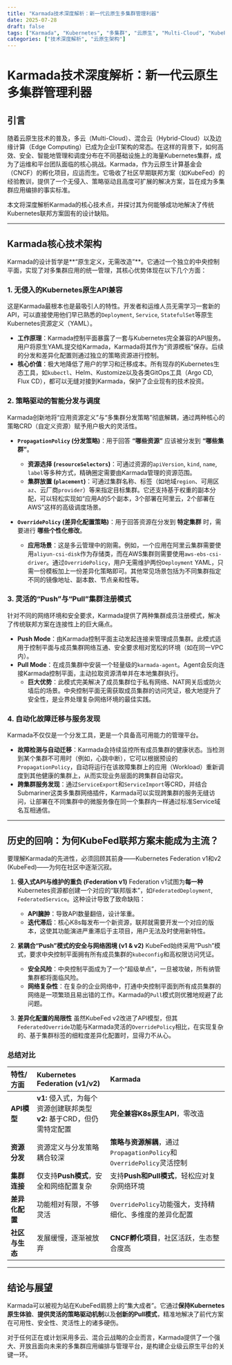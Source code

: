 ```yaml
---
title: "Karmada技术深度解析：新一代云原生多集群管理利器"
date: 2025-07-28
draft: false
tags: ["Karmada", "Kubernetes", "多集群", "云原生", "Multi-Cloud", "KubeFed"]
categories: ["技术深度解析", "云原生架构"]
---
```


# Karmada技术深度解析：新一代云原生多集群管理利器

## 引言

随着云原生技术的普及，多云（Multi-Cloud）、混合云（Hybrid-Cloud）以及边缘计算（Edge Computing）已成为企业IT架构的常态。在这样的背景下，如何高效、安全、智能地管理和调度分布在不同基础设施上的海量Kubernetes集群，成为了运维和平台团队面临的核心挑战。Karmada，作为云原生计算基金会（CNCF）的孵化项目，应运而生。它吸收了社区早期联邦方案（如KubeFed）的经验教训，提供了一个无侵入、策略驱动且高度可扩展的解决方案，旨在成为多集群应用编排的事实标准。

本文将深度解析Karmada的核心技术点，并探讨其为何能够成功地解决了传统Kubernetes联邦方案固有的设计缺陷。

---

## Karmada核心技术架构

Karmada的设计哲学是**“原生定义，无需改造”**。它通过一个独立的中央控制平面，实现了对多集群应用的统一管理，其核心优势体现在以下几个方面：

### 1. 无侵入的Kubernetes原生API兼容

这是Karmada最根本也是最吸引人的特性。开发者和运维人员无需学习一套新的API，可以直接使用他们早已熟悉的`Deployment`, `Service`, `StatefulSet`等原生Kubernetes资源定义（YAML）。

*   **工作原理**：Karmada控制平面暴露了一套与Kubernetes完全兼容的API服务。用户将原生YAML提交给Karmada，Karmada将其作为“资源模板”保存。后续的分发和差异化配置则通过独立的策略资源进行控制。
*   **核心价值**：极大地降低了用户的学习和迁移成本。所有现存的Kubernetes生态工具，如`kubectl`、Helm、Kustomize以及各类GitOps工具（Argo CD, Flux CD），都可以无缝对接到Karmada，保护了企业现有的技术投资。

### 2. 策略驱动的智能分发与调度

Karmada创新地将“应用资源定义”与“多集群分发策略”彻底解耦，通过两种核心的策略CRD（自定义资源）赋予用户极大的灵活性。

*   **`PropagationPolicy` (分发策略)**：用于回答 **“哪些资源”** 应该被分发到 **“哪些集群”**。
    *   **资源选择 (`resourceSelectors`)**：可通过资源的`apiVersion`, `kind`, `name`, `label`等多种方式，精确圈定需要由Karmada管理的资源范围。
    *   **集群放置 (`placement`)**：可通过集群名称、标签（如地域`region`、可用区`az`、云厂商`provider`）等来指定目标集群。它还支持基于权重的副本分配，可以轻松实现如“应用A的5个副本，3个部署在阿里云，2个部署在AWS”这样的高级调度场景。

*   **`OverridePolicy` (差异化配置策略)**：用于回答资源在分发到 **特定集群** 时，需要进行 **哪些个性化修改**。
    *   **应用场景**：这是多云管理中的刚需。例如，一个应用在阿里云集群需要使用`aliyun-csi-disk`作为存储类，而在AWS集群则需要使用`aws-ebs-csi-driver`。通过`OverridePolicy`，用户无需维护两份`Deployment` YAML，只需一份模板加上一份差异化策略即可。其他常见场景包括为不同集群指定不同的镜像地址、副本数、节点亲和性等。

### 3. 灵活的“Push”与“Pull”集群注册模式

针对不同的网络环境和安全要求，Karmada提供了两种集群成员注册模式，解决了传统联邦方案在连接性上的巨大痛点。

*   **Push Mode**：由Karmada控制平面主动发起连接来管理成员集群。此模式适用于控制平面与成员集群网络互通、安全要求相对宽松的环境（如在同一VPC内）。
*   **Pull Mode**：在成员集群中安装一个轻量级的`karmada-agent`。Agent会反向连接Karmada控制平面，主动拉取资源清单并在本地集群执行。
    *   **巨大优势**：此模式完美解决了成员集群位于私有网络、NAT网关后或防火墙后的场景。中央控制平面无需获取成员集群的访问凭证，极大地提升了安全性，是业界处理复杂网络环境的最佳实践。

### 4. 自动化故障迁移与服务发现

Karmada不仅仅是一个分发工具，更是一个具备高可用能力的管理平台。

*   **故障检测与自动迁移**：Karmada会持续监控所有成员集群的健康状态。当检测到某个集群不可用时（例如，心跳中断），它可以根据预设的`PropagationPolicy`，自动将运行在该故障集群上的应用（Workload）重新调度到其他健康的集群上，从而实现业务层面的跨集群自动容灾。
*   **跨集群服务发现**：通过`ServiceExport`和`ServiceImport`等CRD，并结合Submariner这类多集群网络插件，Karmada可以实现跨集群的服务无缝访问，让部署在不同集群中的微服务像在同一个集群内一样通过标准Service域名互相通信。

---

## 历史的回响：为何KubeFed联邦方案未能成为主流？

要理解Karmada的先进性，必须回顾其前身——Kubernetes Federation v1和v2 (KubeFed)——为何在社区中逐渐沉寂。

1.  **侵入式API与维护的重负 (Federation v1)**
    Federation v1试图为**每一种**Kubernetes资源都创建一个对应的“联邦版本”，如`FederatedDeployment`, `FederatedService`。这种设计导致了致命缺陷：
    *   **API臃肿**：导致API数量翻倍，设计笨重。
    *   **迭代滞后**：核心K8s每发布一个新资源，联邦就需要开发一个对应的版本，这使其功能演进严重滞后于主项目，用户无法及时使用新特性。

2.  **紧耦合“Push”模式的安全与网络困境 (v1 & v2)**
    KubeFed始终采用“Push”模式，要求中央控制平面拥有所有成员集群的`kubeconfig`和高权限访问凭证。
    *   **安全风险**：中央控制平面成为了一个“超级单点”，一旦被攻破，所有纳管集群都将面临风险。
    *   **网络复杂性**：在复杂的企业网络中，打通中央控制平面到所有成员集群的网络是一项繁琐且易出错的工作。Karmada的`Pull`模式则优雅地规避了此问题。

3.  **差异化配置的局限性**
    虽然KubeFed v2改进了API模型，但其`FederatedOverride`功能与Karmada灵活的`OverridePolicy`相比，在实现复杂的、基于集群标签的细粒度差异化配置时，显得力不从心。

### **总结对比**

| 特性/方面 | Kubernetes Federation (v1/v2) | Karmada |
| :--- | :--- | :--- |
| **API模型** | **v1:** 侵入式，为每个资源创建联邦类型<br>**v2:** 基于CRD，但仍需特定配置 | **完全兼容K8s原生API**，零改造 |
| **资源分发** | 资源定义与分发策略耦合较深 | **策略与资源解耦**，通过`PropagationPolicy`和`OverridePolicy`灵活控制 |
| **集群连接** | 仅支持**Push模式**，安全和网络配置复杂 | 支持**Push和Pull模式**，轻松应对复杂网络环境 |
| **差异化配置** | 功能相对有限，不够灵活 | `OverridePolicy`功能强大，支持精细化、多维度的差异化配置 |
| **社区与生态** | 发展缓慢，逐渐被放弃 | **CNCF孵化项目**，社区活跃，生态整合度高 |

---

## 结论与展望

Karmada可以被视为站在KubeFed肩膀上的“集大成者”。它通过**保持Kubernetes原生体验**、**提供灵活的策略驱动机制**以及**创新的Pull模式**，精准地解决了前代方案在可用性、安全性、灵活性上的诸多硬伤。

对于任何正在或计划采用多云、混合云战略的企业而言，Karmada提供了一个强大、开放且面向未来的多集群应用编排与管理平台，是构建企业级云原生平台的关键一环。
